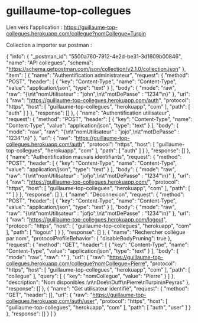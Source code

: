 # guillaume-top-collegues
Lien vers l'application : https://guillaume-top-collegues.herokuapp.com/collegue?nomCollegue=Turpin


Collection a importer sur postman  :

{
	"info": {
		"_postman_id": "5500a760-7912-4e2d-be31-3d1609b00846",
		"name": "API collegues",
		"schema": "https://schema.getpostman.com/json/collection/v2.1.0/collection.json"
	},
	"item": [
		{
			"name": "Authentification administrateur",
			"request": {
				"method": "POST",
				"header": [
					{
						"key": "Content-Type",
						"name": "Content-Type",
						"value": "application/json",
						"type": "text"
					}
				],
				"body": {
					"mode": "raw",
					"raw": "{\n\t\"nomUtilisateur\" : \"john\",\n\t\"motDePasse\" : \"1234\"\n}"
				},
				"url": {
					"raw": "https://guillaume-top-collegues.herokuapp.com/auth",
					"protocol": "https",
					"host": [
						"guillaume-top-collegues",
						"herokuapp",
						"com"
					],
					"path": [
						"auth"
					]
				}
			},
			"response": []
		},
		{
			"name": "Authentification utilisateur",
			"request": {
				"method": "POST",
				"header": [
					{
						"key": "Content-Type",
						"name": "Content-Type",
						"value": "application/json",
						"type": "text"
					}
				],
				"body": {
					"mode": "raw",
					"raw": "{\n\t\"nomUtilisateur\" : \"jojo\",\n\t\"motDePasse\" : \"1234\"\n}"
				},
				"url": {
					"raw": "https://guillaume-top-collegues.herokuapp.com/auth",
					"protocol": "https",
					"host": [
						"guillaume-top-collegues",
						"herokuapp",
						"com"
					],
					"path": [
						"auth"
					]
				}
			},
			"response": []
		},
		{
			"name": "Authentification mauvais identifiants",
			"request": {
				"method": "POST",
				"header": [
					{
						"key": "Content-Type",
						"name": "Content-Type",
						"value": "application/json",
						"type": "text"
					}
				],
				"body": {
					"mode": "raw",
					"raw": "{\n\t\"nomUtilisateur\" : \"jofjo\",\n\t\"motDePasse\" : \"1234\"\n}"
				},
				"url": {
					"raw": "https://guillaume-top-collegues.herokuapp.com/",
					"protocol": "https",
					"host": [
						"guillaume-top-collegues",
						"herokuapp",
						"com"
					],
					"path": [
						""
					]
				}
			},
			"response": []
		},
		{
			"name": "Déconnexion",
			"request": {
				"method": "POST",
				"header": [
					{
						"key": "Content-Type",
						"name": "Content-Type",
						"value": "application/json",
						"type": "text"
					}
				],
				"body": {
					"mode": "raw",
					"raw": "{\n\t\"nomUtilisateur\" : \"jofjo\",\n\t\"motDePasse\" : \"1234\"\n}"
				},
				"url": {
					"raw": "https://guillaume-top-collegues.herokuapp.com/logout",
					"protocol": "https",
					"host": [
						"guillaume-top-collegues",
						"herokuapp",
						"com"
					],
					"path": [
						"logout"
					]
				}
			},
			"response": []
		},
		{
			"name": "Rechercher collègue par nom",
			"protocolProfileBehavior": {
				"disableBodyPruning": true
			},
			"request": {
				"method": "GET",
				"header": [
					{
						"key": "Content-Type",
						"name": "Content-Type",
						"value": "application/json",
						"type": "text"
					}
				],
				"body": {
					"mode": "raw",
					"raw": ""
				},
				"url": {
					"raw": "https://guillaume-top-collegues.herokuapp.com/collegue?nomCollegue=Pierre",
					"protocol": "https",
					"host": [
						"guillaume-top-collegues",
						"herokuapp",
						"com"
					],
					"path": [
						"collegue"
					],
					"query": [
						{
							"key": "nomCollegue",
							"value": "Pierre"
						}
					]
				},
				"description": "Nom disponibles :\n\nDoe\nDuff\nPierre\nTurpin\nPeyras"
			},
			"response": []
		},
		{
			"name": "Get utilisateur identifié",
			"request": {
				"method": "GET",
				"header": [],
				"url": {
					"raw": "https://guillaume-top-collegues.herokuapp.com/auth/user",
					"protocol": "https",
					"host": [
						"guillaume-top-collegues",
						"herokuapp",
						"com"
					],
					"path": [
						"auth",
						"user"
					]
				}
			},
			"response": []
		}
	]
}

